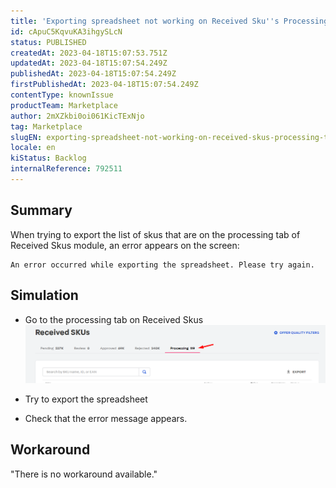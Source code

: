 ```yaml
---
title: 'Exporting spreadsheet not working on Received Sku''s Processing Tab'
id: cApuC5KqvuKA3ihgySLcN
status: PUBLISHED
createdAt: 2023-04-18T15:07:53.751Z
updatedAt: 2023-04-18T15:07:54.249Z
publishedAt: 2023-04-18T15:07:54.249Z
firstPublishedAt: 2023-04-18T15:07:54.249Z
contentType: knownIssue
productTeam: Marketplace
author: 2mXZkbi0oi061KicTExNjo
tag: Marketplace
slugEN: exporting-spreadsheet-not-working-on-received-skus-processing-tab
locale: en
kiStatus: Backlog
internalReference: 792511
---
```


## Summary


When trying to export the list of skus that are on the processing tab of Received Skus module, an error appears on the screen:

    An error occurred while exporting the spreadsheet. Please try again.



##

## Simulation



- Go to the processing tab on Received Skus
 ![](https://raw.githubusercontent.com/vtexdocs/known-issues/refs/heads/main/docs/en/known-issues/Marketplace/exporting-spreadsheet-not-working-on-received-skus-processing-tab_1.png)

- Try to export the spreadsheet
- Check that the error message appears.


##

## Workaround

"There is no workaround available."





